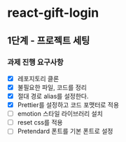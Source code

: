 # react-gift-login

## 1단계 - 프로젝트 세팅

### 과제 진행 요구사항

- [x] 레포지토리 클론
- [x] 불필요한 파일, 코드를 정리
- [x] 절대 경로 alias를 설정한다.
- [x] Prettier를 설정하고 코드 포맷터로 적용
- [ ] emotion 스타일 라이브러리 설치
- [ ] reset css를 적용
- [ ] Pretendard 폰트를 기본 폰트로 설정
